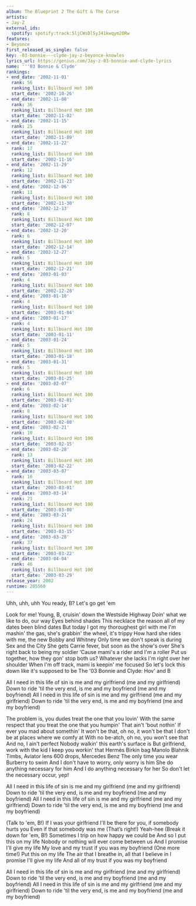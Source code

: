 ```yaml
---
album: The Blueprint 2 The Gift & The Curse
artists:
- Jay-Z
external_ids:
  spotify: spotify:track:5ljCWsDlSyJ41kwqym2ORw
features:
- Beyonce
first_released_as_single: false
key: -03-bonnie---clyde-jay-z-beyonce-knowles
lyrics_url: https://genius.com/Jay-z-03-bonnie-and-clyde-lyrics
name: '''03 Bonnie & Clyde'
rankings:
- end_date: '2002-11-01'
  rank: 56
  ranking_list: Billboard Hot 100
  start_date: '2002-10-26'
- end_date: '2002-11-08'
  rank: 36
  ranking_list: Billboard Hot 100
  start_date: '2002-11-02'
- end_date: '2002-11-15'
  rank: 25
  ranking_list: Billboard Hot 100
  start_date: '2002-11-09'
- end_date: '2002-11-22'
  rank: 17
  ranking_list: Billboard Hot 100
  start_date: '2002-11-16'
- end_date: '2002-11-29'
  rank: 12
  ranking_list: Billboard Hot 100
  start_date: '2002-11-23'
- end_date: '2002-12-06'
  rank: 11
  ranking_list: Billboard Hot 100
  start_date: '2002-11-30'
- end_date: '2002-12-13'
  rank: 8
  ranking_list: Billboard Hot 100
  start_date: '2002-12-07'
- end_date: '2002-12-20'
  rank: 6
  ranking_list: Billboard Hot 100
  start_date: '2002-12-14'
- end_date: '2002-12-27'
  rank: 5
  ranking_list: Billboard Hot 100
  start_date: '2002-12-21'
- end_date: '2003-01-03'
  rank: 4
  ranking_list: Billboard Hot 100
  start_date: '2002-12-28'
- end_date: '2003-01-10'
  rank: 4
  ranking_list: Billboard Hot 100
  start_date: '2003-01-04'
- end_date: '2003-01-17'
  rank: 4
  ranking_list: Billboard Hot 100
  start_date: '2003-01-11'
- end_date: '2003-01-24'
  rank: 5
  ranking_list: Billboard Hot 100
  start_date: '2003-01-18'
- end_date: '2003-01-31'
  rank: 5
  ranking_list: Billboard Hot 100
  start_date: '2003-01-25'
- end_date: '2003-02-07'
  rank: 6
  ranking_list: Billboard Hot 100
  start_date: '2003-02-01'
- end_date: '2003-02-14'
  rank: 8
  ranking_list: Billboard Hot 100
  start_date: '2003-02-08'
- end_date: '2003-02-21'
  rank: 10
  ranking_list: Billboard Hot 100
  start_date: '2003-02-15'
- end_date: '2003-02-28'
  rank: 13
  ranking_list: Billboard Hot 100
  start_date: '2003-02-22'
- end_date: '2003-03-07'
  rank: 16
  ranking_list: Billboard Hot 100
  start_date: '2003-03-01'
- end_date: '2003-03-14'
  rank: 21
  ranking_list: Billboard Hot 100
  start_date: '2003-03-08'
- end_date: '2003-03-21'
  rank: 24
  ranking_list: Billboard Hot 100
  start_date: '2003-03-15'
- end_date: '2003-03-28'
  rank: 37
  ranking_list: Billboard Hot 100
  start_date: '2003-03-22'
- end_date: '2003-04-04'
  rank: 46
  ranking_list: Billboard Hot 100
  start_date: '2003-03-29'
release_year: 2002
runtime: 205560
---
```

Uhh, uhh, uhh
You ready, B?
Let's go get 'em


Look for me!
Young, B, cruisin' down the Westside Highway
Doin' what we like to do, our way
Eyes behind shades
This necklace the reason all of my dates been blind dates
But today I got my thoroughest girl with me
I'm mashin' the gas, she's grabbin' the wheel, it's trippy
How hard she rides with me, the new Bobby and Whitney
Only time we don't speak is during Sex and the City
She gets Carrie fever, but soon as the show's over
She's right back to being my soldier
‘Cause mami's a rider and I'm a roller
Put us together, how they gon' stop both us?
Whatever she lacks I'm right over her shoulder
When I'm off track, mami is keepin' me focused
So let's lock this down like it's supposed to be
The '03 Bonnie and Clyde: Hov' and B


All I need in this life of sin is me and my girlfriend (me and my girlfriend)
Down to ride 'til the very end, is me and my boyfriend (me and my boyfriend)
All I need in this life of sin is me and my girlfriend (me and my girlfriend)
Down to ride 'til the very end, is me and my boyfriend (me and my boyfriend)


The problem is, you dudes treat the one that you lovin'
With the same respect that you treat the one that you humpin'
That ain't 'bout nothin'
If ever you mad about somethin'
It won't be that, oh no, it won't be that
I don't be at places where we comfy at
With no be-atch, oh no, you won't see that
And no, I ain't perfect
Nobody walkin' this earth's surface is
But girlfriend, work with the kid
I keep you workin' that Hermès Birkin bag
Manolo Blahnik Timbs, Aviator lens
600 drops, Mercedes Benz
The only time you wear Burberry to swim
And I don't have to worry, only worry is him
She do anything necessary for him
And I do anything necessary for her
So don't let the necessary occur, yep!


All I need in this life of sin is me and my girlfriend (me and my girlfriend)
Down to ride 'til the very end, is me and my boyfriend (me and my boyfriend)
All I need in this life of sin is me and my girlfriend (me and my girlfriend)
Down to ride 'til the very end, is me and my boyfriend (me and my boyfriend)


(Talk to 'em, B!) If I was your girlfriend
I'll be there for you, if somebody hurts you
Even if that somebody was me (That’s right!)
Yeah-hee (Break it down for 'em, B!)
Sometimes I trip on how happy we could be
And so I put this on my life
Nobody or nothing will ever come between us
And I promise I'll give my life
My love and my trust if you was my boyfriend (One more time!)
Put this on my life
The air that I breathe in, all that I believe in
I promise I'll give my life
And all of my trust if you was my boyfriend


All I need in this life of sin is me and my girlfriend (me and my girlfriend)
Down to ride 'til the very end, is me and my boyfriend (me and my boyfriend)
All I need in this life of sin is me and my girlfriend (me and my girlfriend)
Down to ride 'til the very end, is me and my boyfriend (me and my boyfriend)
